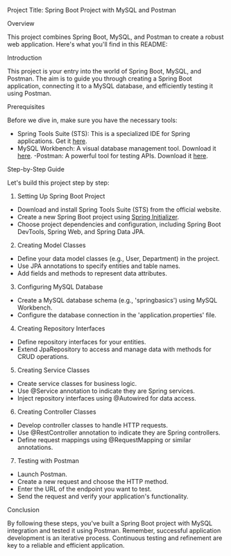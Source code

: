
Project Title: Spring Boot Project with MySQL and Postman

Overview

This project combines Spring Boot, MySQL, and Postman to create a robust web application. Here's what you'll find in this README:

Introduction

This project is your entry into the world of Spring Boot, MySQL, and Postman. The aim is to guide you through creating a Spring Boot application, connecting it to a MySQL database, and efficiently testing it using Postman.

Prerequisites

Before we dive in, make sure you have the necessary tools:

- Spring Tools Suite (STS): This is a specialized IDE for Spring applications. Get it [here](https://spring.io/tools).
- MySQL Workbench: A visual database management tool. Download it [here](https://dev.mysql.com/downloads/workbench/).
-Postman: A powerful tool for testing APIs. Download it [here](https://www.postman.com/downloads/).

Step-by-Step Guide

Let's build this project step by step:

1. Setting Up Spring Boot Project

- Download and install Spring Tools Suite (STS) from the official website.
- Create a new Spring Boot project using [Spring Initializer](https://start.spring.io/).
- Choose project dependencies and configuration, including Spring Boot DevTools, Spring Web, and Spring Data JPA.

2. Creating Model Classes

- Define your data model classes (e.g., User, Department) in the project.
- Use JPA annotations to specify entities and table names.
- Add fields and methods to represent data attributes.

3. Configuring MySQL Database

- Create a MySQL database schema (e.g., 'springbasics') using MySQL Workbench.
- Configure the database connection in the 'application.properties' file.

4. Creating Repository Interfaces

- Define repository interfaces for your entities.
- Extend JpaRepository to access and manage data with methods for CRUD operations.

5. Creating Service Classes

- Create service classes for business logic.
- Use @Service annotation to indicate they are Spring services.
- Inject repository interfaces using @Autowired for data access.

6. Creating Controller Classes

- Develop controller classes to handle HTTP requests.
- Use @RestController annotation to indicate they are Spring controllers.
- Define request mappings using @RequestMapping or similar annotations.

7. Testing with Postman

- Launch Postman.
- Create a new request and choose the HTTP method.
- Enter the URL of the endpoint you want to test.
- Send the request and verify your application's functionality.

Conclusion

By following these steps, you've built a Spring Boot project with MySQL integration and tested it using Postman. Remember, successful application development is an iterative process. Continuous testing and refinement are key to a reliable and efficient application.




